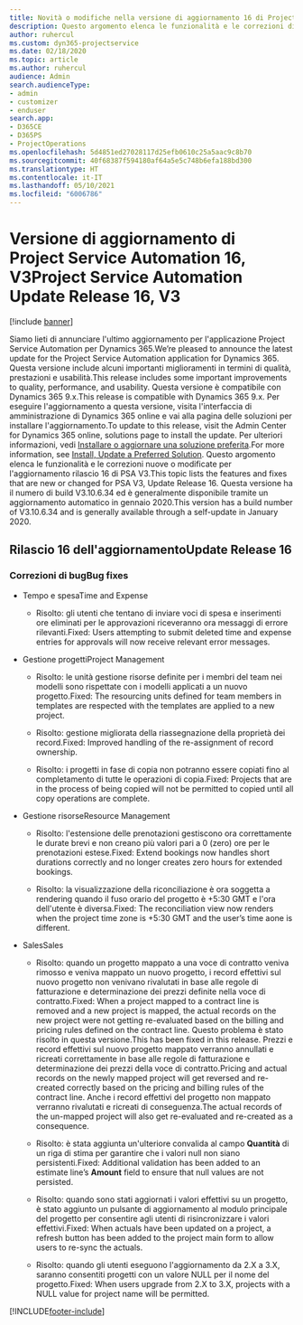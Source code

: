 ```yaml
---
title: Novità o modifiche nella versione di aggiornamento 16 di Project Service Automation V3
description: Questo argomento elenca le funzionalità e le correzioni disponibili nella versione di aggiornamento 16 di Project Service Automation V3.
author: ruhercul
ms.custom: dyn365-projectservice
ms.date: 02/18/2020
ms.topic: article
ms.author: ruhercul
audience: Admin
search.audienceType:
- admin
- customizer
- enduser
search.app:
- D365CE
- D365PS
- ProjectOperations
ms.openlocfilehash: 5d4851ed27028117d25efb0610c25a5aac9c8b70
ms.sourcegitcommit: 40f68387f594180af64a5e5c748b6efa188bd300
ms.translationtype: HT
ms.contentlocale: it-IT
ms.lasthandoff: 05/10/2021
ms.locfileid: "6006786"
---
```

# <a name="project-service-automation-update-release-16-v3"></a><span data-ttu-id="626cc-103">Versione di aggiornamento di Project Service Automation 16, V3</span><span class="sxs-lookup"><span data-stu-id="626cc-103">Project Service Automation Update Release 16, V3</span></span>

[!include [banner](../includes/psa-now-project-operations.md)]

<span data-ttu-id="626cc-104">Siamo lieti di annunciare l'ultimo aggiornamento per l'applicazione Project Service Automation per Dynamics 365.</span><span class="sxs-lookup"><span data-stu-id="626cc-104">We’re pleased to announce the latest update for the Project Service Automation application for Dynamics 365.</span></span> <span data-ttu-id="626cc-105">Questa versione include alcuni importanti miglioramenti in termini di qualità, prestazioni e usabilità.</span><span class="sxs-lookup"><span data-stu-id="626cc-105">This release includes some important improvements to quality, performance, and usability.</span></span>  <span data-ttu-id="626cc-106">Questa versione è compatibile con Dynamics 365 9.x.</span><span class="sxs-lookup"><span data-stu-id="626cc-106">This release is compatible with Dynamics 365 9.x.</span></span> <span data-ttu-id="626cc-107">Per eseguire l'aggiornamento a questa versione, visita l'interfaccia di amministrazione di Dynamics 365 online e vai alla pagina delle soluzioni per installare l'aggiornamento.</span><span class="sxs-lookup"><span data-stu-id="626cc-107">To update to this release, visit the Admin Center for Dynamics 365 online, solutions page to install the update.</span></span> <span data-ttu-id="626cc-108">Per ulteriori informazioni, vedi [Installare o aggiornare una soluzione preferita](/dynamics365/project-service/upgrade-psa-home-page).</span><span class="sxs-lookup"><span data-stu-id="626cc-108">For more information, see [Install, Update a Preferred Solution](/dynamics365/project-service/upgrade-psa-home-page).</span></span>
<span data-ttu-id="626cc-109">Questo argomento elenca le funzionalità e le correzioni nuove o modificate per l'aggiornamento rilascio 16 di PSA V3.</span><span class="sxs-lookup"><span data-stu-id="626cc-109">This topic lists the features and fixes that are new or changed for PSA V3, Update Release 16.</span></span> <span data-ttu-id="626cc-110">Questa versione ha il numero di build V3.10.6.34 ed è generalmente disponibile tramite un aggiornamento automatico in gennaio 2020.</span><span class="sxs-lookup"><span data-stu-id="626cc-110">This version has a build number of V3.10.6.34 and is generally available through a self-update in January 2020.</span></span>


## <a name="update-release-16"></a><span data-ttu-id="626cc-111">Rilascio 16 dell'aggiornamento</span><span class="sxs-lookup"><span data-stu-id="626cc-111">Update Release 16</span></span>

### <a name="bug-fixes"></a><span data-ttu-id="626cc-112">Correzioni di bug</span><span class="sxs-lookup"><span data-stu-id="626cc-112">Bug fixes</span></span>

-   <span data-ttu-id="626cc-113">Tempo e spesa</span><span class="sxs-lookup"><span data-stu-id="626cc-113">Time and Expense</span></span>

    -   <span data-ttu-id="626cc-114">Risolto: gli utenti che tentano di inviare voci di spesa e inserimenti ore eliminati per le approvazioni riceveranno ora messaggi di errore rilevanti.</span><span class="sxs-lookup"><span data-stu-id="626cc-114">Fixed: Users attempting to submit deleted time and expense entries for approvals will now receive relevant error messages.</span></span>

-   <span data-ttu-id="626cc-115">Gestione progetti</span><span class="sxs-lookup"><span data-stu-id="626cc-115">Project Management</span></span>

    -   <span data-ttu-id="626cc-116">Risolto: le unità gestione risorse definite per i membri del team nei modelli sono rispettate con i modelli applicati a un nuovo progetto.</span><span class="sxs-lookup"><span data-stu-id="626cc-116">Fixed: The resourcing units defined for team members in templates are respected with the templates are applied to a new project.</span></span>

    -   <span data-ttu-id="626cc-117">Risolto: gestione migliorata della riassegnazione della proprietà dei record.</span><span class="sxs-lookup"><span data-stu-id="626cc-117">Fixed: Improved handling of the re-assignment of record ownership.</span></span>

    -   <span data-ttu-id="626cc-118">Risolto: i progetti in fase di copia non potranno essere copiati fino al completamento di tutte le operazioni di copia.</span><span class="sxs-lookup"><span data-stu-id="626cc-118">Fixed: Projects that are in the process of being copied will not be permitted to copied until all copy operations are complete.</span></span>

-   <span data-ttu-id="626cc-119">Gestione risorse</span><span class="sxs-lookup"><span data-stu-id="626cc-119">Resource Management</span></span>

    -   <span data-ttu-id="626cc-120">Risolto: l'estensione delle prenotazioni gestiscono ora correttamente le durate brevi e non creano più valori pari a 0 (zero) ore per le prenotazioni estese.</span><span class="sxs-lookup"><span data-stu-id="626cc-120">Fixed: Extend bookings now handles short durations correctly and no longer creates zero hours for extended bookings.</span></span>

    -   <span data-ttu-id="626cc-121">Risolto: la visualizzazione della riconciliazione è ora soggetta a rendering quando il fuso orario del progetto è +5:30 GMT e l'ora dell'utente è diversa.</span><span class="sxs-lookup"><span data-stu-id="626cc-121">Fixed: The reconciliation view now renders when the project time zone is +5:30 GMT and the user’s time aone is different.</span></span>

-   <span data-ttu-id="626cc-122">Sales</span><span class="sxs-lookup"><span data-stu-id="626cc-122">Sales</span></span>

    -   <span data-ttu-id="626cc-123">Risolto: quando un progetto mappato a una voce di contratto veniva rimosso e veniva mappato un nuovo progetto, i record effettivi sul nuovo progetto non venivano rivalutati in base alle regole di fatturazione e determinazione dei prezzi definite nella voce di contratto.</span><span class="sxs-lookup"><span data-stu-id="626cc-123">Fixed: When a project mapped to a contract line is removed and a new project is mapped, the actual records on the new project were not getting re-evaluated based on the billing and pricing rules defined on the contract line.</span></span> <span data-ttu-id="626cc-124">Questo problema è stato risolto in questa versione.</span><span class="sxs-lookup"><span data-stu-id="626cc-124">This has been fixed in this release.</span></span> <span data-ttu-id="626cc-125">Prezzi e record effettivi sul nuovo progetto mappato verranno annullati e ricreati correttamente in base alle regole di fatturazione e determinazione dei prezzi della voce di contratto.</span><span class="sxs-lookup"><span data-stu-id="626cc-125">Pricing and actual records on the newly mapped project will get reversed and re-created correctly based on the pricing and billing rules of the contract line.</span></span> <span data-ttu-id="626cc-126">Anche i record effettivi del progetto non mappato verranno rivalutati e ricreati di conseguenza.</span><span class="sxs-lookup"><span data-stu-id="626cc-126">The actual records of the un-mapped project will also get re-evaluated and re-created as a consequence.</span></span>

    -   <span data-ttu-id="626cc-127">Risolto: è stata aggiunta un'ulteriore convalida al campo **Quantità** di un riga di stima per garantire che i valori null non siano persistenti.</span><span class="sxs-lookup"><span data-stu-id="626cc-127">Fixed: Additional validation has been added to an estimate line’s **Amount** field to ensure that null values are not persisted.</span></span>

    -   <span data-ttu-id="626cc-128">Risolto: quando sono stati aggiornati i valori effettivi su un progetto, è stato aggiunto un pulsante di aggiornamento al modulo principale del progetto per consentire agli utenti di risincronizzare i valori effettivi.</span><span class="sxs-lookup"><span data-stu-id="626cc-128">Fixed: When actuals have been updated on a project, a refresh button has been added to the project main form to allow users to re-sync the actuals.</span></span>

    -   <span data-ttu-id="626cc-129">Risolto: quando gli utenti eseguono l'aggiornamento da 2.X a 3.X, saranno consentiti progetti con un valore NULL per il nome del progetto.</span><span class="sxs-lookup"><span data-stu-id="626cc-129">Fixed: When users upgrade from 2.X to 3.X, projects with a NULL value for project name will be permitted.</span></span>



[!INCLUDE[footer-include](../includes/footer-banner.md)]